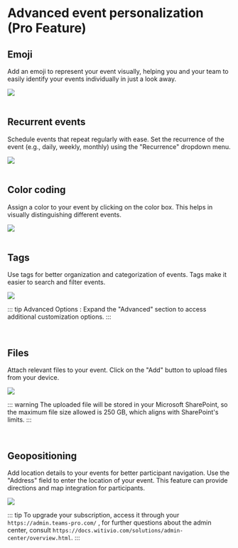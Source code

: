 # Advanced event personalization (Pro Feature)

## Emoji
Add an emoji to represent your event visually, helping you and your team to easily identify your events individually in just a look away.
<div class="intercom-container"><img src="/assets/img/teams-pro/emoji.png"></div>

<br>

## Recurrent events
Schedule events that repeat regularly with ease. Set the recurrence of the event (e.g., daily, weekly, monthly) using the "Recurrence" dropdown menu.
<div class="intercom-container"><img src="/assets/img/teams-pro/reccurring-events.png"></div>

<br>

## Color coding
Assign a color to your event by clicking on the color box. This helps in visually distinguishing different events.

<div class="intercom-container"><img src="/assets/img/teams-pro/color-code.png"></div>

<br>


## Tags
Use tags for better organization and categorization of events. Tags make it easier to search and filter events.

<div class="intercom-container"><img src="/assets/img/teams-pro/tags.png"></div>

 ::: tip
Advanced Options : Expand the "Advanced" section to access additional customization options.
:::

<br>


## Files
Attach relevant files to your event. Click on the "Add" button to upload files from your device.

<div class="intercom-container"><img src="/assets/img/teams-pro/files.png"></div>

   ::: warning
   The uploaded file will be stored in your Microsoft SharePoint, so the maximum file size allowed is 250 GB, which aligns with SharePoint's limits.
   :::


<br>


## Geopositioning
Add location details to your events for better participant navigation. Use the "Address" field to enter the location of your event. This feature can provide directions and map integration for participants.

<div class="intercom-container"><img src="/assets/img/teams-pro/geopositionning.png"></div>

   ::: tip
   To upgrade your subscription, access it through your `https://admin.teams-pro.com/` , for further questions about the admin center, consult `https://docs.witivio.com/solutions/admin-center/overview.html`.
   :::


<Hubspot />
<Clarity />
<GoogleAnalytics />